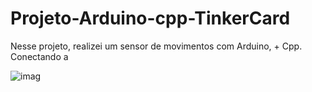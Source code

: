 # Projeto-Arduino-cpp-TinkerCard

  Nesse projeto, realizei um sensor de movimentos com Arduino, + Cpp. Conectando a
  
![imag](https://github.com/user-attachments/assets/a318b6ee-bb10-40b8-add4-95fb8471fec1)
